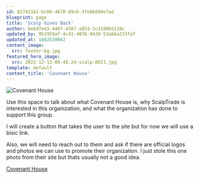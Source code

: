 ```yaml
---
id: 82741161-bc00-4670-89cb-3fe86600e7ad
blueprint: page
title: 'Scalp Gives Back'
author: bebd7e43-446f-4387-a853-3c3100b5110c
updated_by: 9b1959af-4c41-4876-9420-53a66a233faf
updated_at: 1682520662
content_image:
  src: footer-bg.jpg
featured_hero_image:
  src: 2022-12-13-09.48.24-scalp-0011.jpg
template: default
content_title: 'Covenant House'
---
```

![Covenant House](https://scalptrade.test/assets/logo.png)

Use this space to talk about what Covenant House is, why ScalpTrade is interested in this organization, and what the organization has done to support this group.

I will create a button that takes the user to the site but for now we will use a bisic link.

Also, we will need to reach out to them and ask if there are official logos and photos we can use to promote their organization. I just stole this one photo from their site but thats usually not a good idea.

[Covenant House](www.covenanthouse.org)